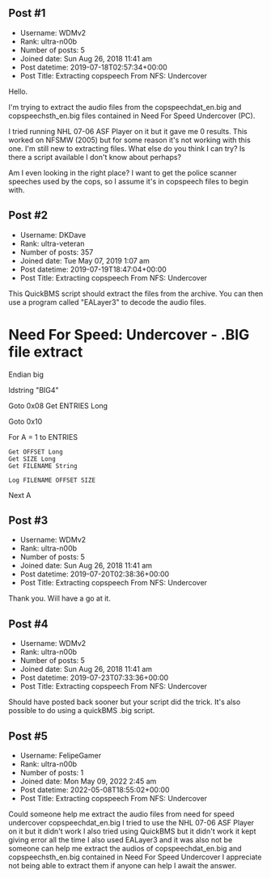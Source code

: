 ## Post #1
- Username: WDMv2
- Rank: ultra-n00b
- Number of posts: 5
- Joined date: Sun Aug 26, 2018 11:41 am
- Post datetime: 2019-07-18T02:57:34+00:00
- Post Title: Extracting copspeech From NFS: Undercover

Hello.

I'm trying to extract the audio files from the copspeechdat_en.big and copspeechsth_en.big files contained in Need For Speed Undercover (PC).

I tried running  NHL 07-06 ASF Player on it but it gave me 0 results. This worked on NFSMW (2005) but for some reason it's not working with this one. I'm still new to extracting files. What else do you think I can try? Is there a script available I don't know about perhaps?

Am I even looking in the right place? I want to get the police scanner speeches used by the cops, so I assume it's in copspeech files to begin with.
## Post #2
- Username: DKDave
- Rank: ultra-veteran
- Number of posts: 357
- Joined date: Tue May 07, 2019 1:07 am
- Post datetime: 2019-07-19T18:47:04+00:00
- Post Title: Extracting copspeech From NFS: Undercover

This QuickBMS script should extract the files from the archive.  You can then use a program called "EALayer3" to decode the audio files.


# Need For Speed: Undercover - .BIG file extract

Endian big

Idstring "BIG4"

Goto 0x08
Get ENTRIES Long

Goto 0x10

For A = 1 to ENTRIES

	Get OFFSET Long
	Get SIZE Long
	Get FILENAME String

	Log FILENAME OFFSET SIZE

Next A
## Post #3
- Username: WDMv2
- Rank: ultra-n00b
- Number of posts: 5
- Joined date: Sun Aug 26, 2018 11:41 am
- Post datetime: 2019-07-20T02:38:36+00:00
- Post Title: Extracting copspeech From NFS: Undercover

Thank you. Will have a go at it.
## Post #4
- Username: WDMv2
- Rank: ultra-n00b
- Number of posts: 5
- Joined date: Sun Aug 26, 2018 11:41 am
- Post datetime: 2019-07-23T07:33:36+00:00
- Post Title: Extracting copspeech From NFS: Undercover

Should have posted back sooner but your script did the trick. It's also possible to do using a quickBMS .big script.
## Post #5
- Username: FelipeGamer
- Rank: ultra-n00b
- Number of posts: 1
- Joined date: Mon May 09, 2022 2:45 am
- Post datetime: 2022-05-08T18:55:02+00:00
- Post Title: Extracting copspeech From NFS: Undercover

Could someone help me extract the audio files from need for speed undercover copspeechdat_en.big I tried to use the NHL 07-06 ASF Player on it but it didn't work I also tried using QuickBMS but it didn't work it kept giving error all the time I also used EALayer3 and it was also not be someone can help me extract the audios of copspeechdat_en.big and copspeechsth_en.big contained in Need For Speed Undercover I appreciate not being able to extract them if anyone can help I await the answer.
